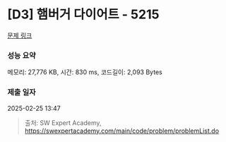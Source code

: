 # [D3] 햄버거 다이어트 - 5215 

[문제 링크](https://swexpertacademy.com/main/code/problem/problemDetail.do?contestProbId=AWT-lPB6dHUDFAVT) 

### 성능 요약

메모리: 27,776 KB, 시간: 830 ms, 코드길이: 2,093 Bytes

### 제출 일자

2025-02-25 13:47



> 출처: SW Expert Academy, https://swexpertacademy.com/main/code/problem/problemList.do